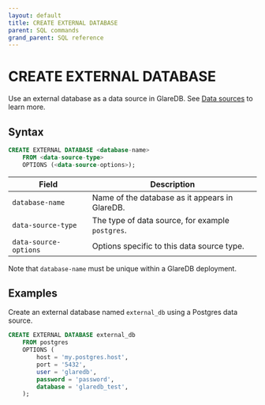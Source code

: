 ```yaml
---
layout: default
title: CREATE EXTERNAL DATABASE
parent: SQL commands
grand_parent: SQL reference
---
```


# CREATE EXTERNAL DATABASE

Use an external database as a data source in GlareDB. See [Data sources] to
learn more.

## Syntax

```sql
CREATE EXTERNAL DATABASE <database-name>
    FROM <data-source-type>
    OPTIONS (<data-source-options>);
```

| Field                 | Description                                      |
| --------------------- | ------------------------------------------------ |
| `database-name`       | Name of the database as it appears in GlareDB.   |
| `data-source-type`    | The type of data source, for example `postgres`. |
| `data-source-options` | Options specific to this data source type.       |

Note that `database-name` must be unique within a GlareDB deployment.

## Examples

Create an external database named `external_db` using a Postgres data source.

```sql
CREATE EXTERNAL DATABASE external_db
    FROM postgres
    OPTIONS (
        host = 'my.postgres.host',
        port = '5432',
        user = 'glaredb',
        password = 'password',
        database = 'glaredb_test',
    );
```

[Data sources]: {{site.baseurl}}/docs/data-sources
